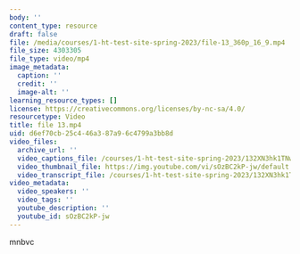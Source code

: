 ```yaml
---
body: ''
content_type: resource
draft: false
file: /media/courses/1-ht-test-site-spring-2023/file-13_360p_16_9.mp4
file_size: 4303305
file_type: video/mp4
image_metadata:
  caption: ''
  credit: ''
  image-alt: ''
learning_resource_types: []
license: https://creativecommons.org/licenses/by-nc-sa/4.0/
resourcetype: Video
title: file 13.mp4
uid: d6ef70cb-25c4-46a3-87a9-6c4799a3bb8d
video_files:
  archive_url: ''
  video_captions_file: /courses/1-ht-test-site-spring-2023/132XN3hk1TNwX26NnwHLRk5_sQtJqZJCD_transcript.webvtt
  video_thumbnail_file: https://img.youtube.com/vi/sOzBC2kP-jw/default.jpg
  video_transcript_file: /courses/1-ht-test-site-spring-2023/132XN3hk1TNwX26NnwHLRk5_sQtJqZJCD_transcript.pdf
video_metadata:
  video_speakers: ''
  video_tags: ''
  youtube_description: ''
  youtube_id: sOzBC2kP-jw
---
```

mnbvc